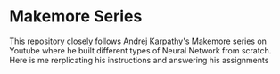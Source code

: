 # Makemore Series

This repository closely follows Andrej Karpathy's Makemore series on Youtube where he built different types of Neural Network from scratch. Here is me rerplicating his instructions and answering his assignments
 
